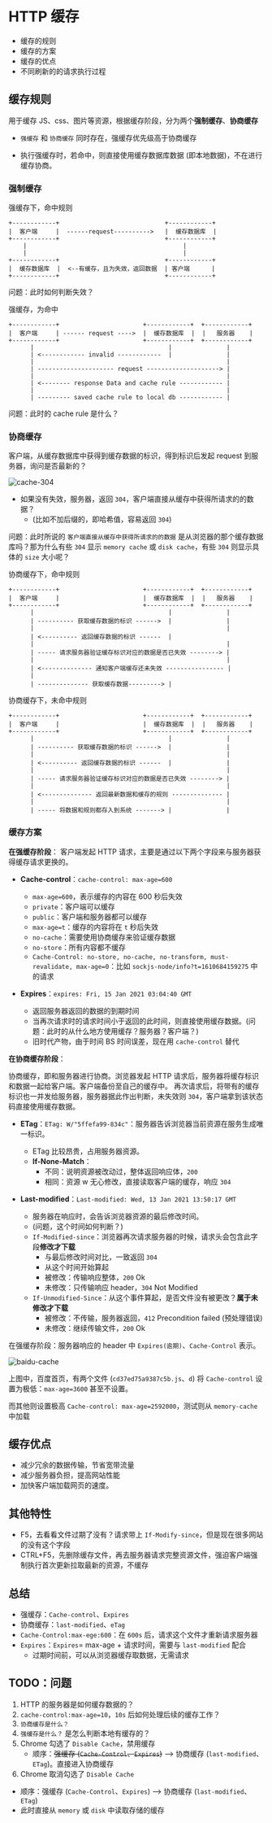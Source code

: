 # HTTP 缓存

- 缓存的规则
- 缓存的方案
- 缓存的优点
- 不同刷新的的请求执行过程

## 缓存规则

用于缓存 JS、css、图片等资源，根据缓存阶段，分为两个**强制缓存**、**协商缓存**

- `强缓存` 和 `协商缓存` 同时存在，强缓存优先级高于协商缓存

- 执行强缓存时，若命中，则直接使用缓存数据库数据 (即本地数据)，不在进行缓存协商。

### 强制缓存

强缓存下，命中规则

```shell
+------------+                             +------------+
|  客户端     |  ------request---------->   |  缓存数据库  |
+------------+                             +------------+
    |                                           |
    |                                           |
+------------+                             +------------+
|  缓存数据库  |  <--有缓存，且为失效，返回数据  | 客户端      |
+------------+                             +------------+
```

问题：此时如何判断失效？

强缓存，为命中

```shell
+------------+                       +------------+  +------------+
|  客户端     | ------ request ---->  |  缓存数据库  |  |   服务器    |
+------------+                       +------------+  +------------+
      |                                     |               |
      | <------------ invalid ------------  |               |
      |                                                     |
      | --------------------- request --------------------> |
      |                                                     |
      | <-------- response Data and cache rule ------------ |
      |                                                     |
      | --------- saved cache rule to local db ------------ |

```

问题：此时的 cache rule 是什么？

### 协商缓存

客户端，从缓存数据库中获得到缓存数据的标识，得到标识后发起 request 到服务器，询问是否最新的？

![cache-304](/images/http/cache-304.png)

- 如果没有失效，服务器，返回 `304`，客户端直接从缓存中获得所请求的的数据？
  - (比如不加后缀的，即哈希值，容易返回 `304`)

问题：此时所说的 `客户端直接从缓存中获得所请求的的数据` 是从浏览器的那个缓存数据库吗？那为什么有些 `304` 显示 `memory cache` 或 `disk cache`，有些 `304` 则显示具体的 `size` 大小呢？

协商缓存下，命中规则

```shell
+------------+                       +------------+  +------------+
|  客户端     |                       |  缓存数据库  |  |   服务器    |
+------------+                       +------------+  +------------+
      |                                     |               |
      | ---------- 获取缓存数据的标识 ------>  |               |
      |                                                     |
      | <---------- 返回缓存数据的标识 ------  |
      |                                                     |
      | ----- 请求服务器验证缓存标识对应的数据是否已失效 --------> |
      |                                                     |
      | <-------------- 通知客户端缓存还未失效 ---------------- |
      |
      | -------------- 获取缓存数据---------> |
```

协商缓存下，未命中规则

```shell
+------------+                       +------------+  +------------+
|  客户端     |                       |  缓存数据库  |  |   服务器    |
+------------+                       +------------+  +------------+
      |                                     |               |
      | ---------- 获取缓存数据的标识 ------>  |               |
      |                                                     |
      | <---------- 返回缓存数据的标识 ------  |               |
      |                                                     |
      | ----- 请求服务器验证缓存标识对应的数据是否已失效 --------> |
      |                                                     |
      | <-------------- 返回最新数据和缓存的规则 -------------- |
      |                                                     |
      | ----- 将数据和规则都存入到系统 -------> |               |
```

### 缓存方案

**在强缓存阶段**：
客户端发起 HTTP 请求，主要是通过以下两个字段来与服务器获得缓存请求更换的。

- **Cache-control**：`cache-control: max-age=600`

  - `max-age=600`，表示缓存的内容在 600 秒后失效
  - `private`：客户端可以缓存
  - `public`：客户端和服务器都可以缓存
  - `max-age=t`：缓存的内容将在 `t` 秒后失效
  - `no-cache`：需要使用协商缓存来验证缓存数据
  - `no-store`：所有内容都不缓存
  - `Cache-Control: no-store, no-cache, no-transform, must-revalidate, max-age=0`：比如 `sockjs-node/info?t=1610684159275` 中的请求

- **Expires**：`expires: Fri, 15 Jan 2021 03:04:40 GMT`
  - 返回服务器返回的数据的到期时间
  - 当再次请求时的请求时间小于返回的此时间，则直接使用缓存数据。(问题：此时的从什么地方使用缓存？服务器？客户端？)
  - 旧时代产物，由于时间 BS 时间误差，现在用 `cache-control` 替代

**在协商缓存阶段**：

协商缓存，即和服务器进行协商。浏览器发起 HTTP 请求后，服务器将缓存标识和数据一起给客户端。客户端备份至自己的缓存中。
再次请求后，将带有的缓存标识也一并发给服务器，服务器据此作出判断，未失效则 `304`，客户端拿到该状态码直接使用缓存数据。

- **ETag**：`ETag: W/"5ffefa99-834c"`：服务器告诉浏览器当前资源在服务生成唯一标识。

  - ETag 比较昂贵，占用服务器资源。
  - **If-None-Match**：
    - 不同：说明资源被改动过，整体返回响应体，`200`
    - 相同：资源 w 无心修改，直接读取客户端的缓存，响应 `304`

- **Last-modified**：`Last-modified: Wed, 13 Jan 2021 13:50:17 GMT`
  - 服务器在响应时，会告诉浏览器资源的最后修改时间。
  - (问题，这个时间如何判断？)
  - `If-Modified-since`：浏览器再次请求服务器的时候，请求头会包含此字段**修改才下载**
    - 与最后修改时间对比，一致返回 `304`
    - 从这个时间开始算起
    - 被修改：传输响应整体，`200` Ok
    - 未修改：只传输响应 header，`304` Not Modified
  - `If-Unmodified-Since`：从这个事件算起，是否文件没有被更改？**属于未修改才下载**
    - 被修改：不传输，服务器返回，`412` Precondition failed (预处理错误)
    - 未修改：继续传输文件，`200` Ok

在强缓存阶段：服务器响应的 header 中 `Expires(逾期)`、`Cache-Control` 表示。

![baidu-cache](/images/http/baidu-cache.png)

上图中，百度首页，有两个文件 (`cd37ed75a9387c5b.js`、`d`) 将 `Cache-control` 设置为极低：`max-age=3600` 甚至不设置。

而其他则设置极高 `Cache-control: max-age=2592000`，测试则从 `memory-cache` 中加载

## 缓存优点

- 减少冗余的数据传输，节省宽带流量
- 减少服务器负担，提高网站性能
- 加快客户端加载网页的速度。

## 其他特性

- F5，去看看文件过期了没有？请求带上 `If-Modify-since`，但是现在很多网站的没有这个字段
- CTRL+F5，先删除缓存文件，再去服务器请求完整资源文件，强迫客户端强制执行首次更新拉取最新的资源，不缓存

## 总结

- 强缓存：`Cache-control`、`Expires`
- 协商缓存：`last-modified`、`eTag`
- `Cache-Control:max-ege:600`：在 `600s` 后，请求这个文件才重新请求服务器
- `Expires`：`Expires`= max-age + 请求时间，需要与 `last-modified` 配合
  - 过期时间前，可以从浏览器缓存取数据，无需请求

## TODO：问题

1. HTTP 的服务器是如何缓存数据的？
2. `cache-control:max-age=10`，`10s` 后如何处理后续的缓存工作？
3. `协商缓存是什么？`
4. `强缓存是什么？` 是怎么判断本地有缓存的？
5. Chrome 勾选了 `Disable Cache`，禁用缓存
   - 顺序：~~强缓存 (`Cache-Control`、`Expires`)~~ ——> 协商缓存 (`last-modified`、`ETag`)。直接进入协商缓存
6. Chrome 取消勾选了 `Disable Cache`

- 顺序：强缓存 (`Cache-Control`、`Expires`) ——> 协商缓存 (`last-modified`、`ETag`)
- 此时直接从 `memory` 或 `disk` 中读取存储的缓存

